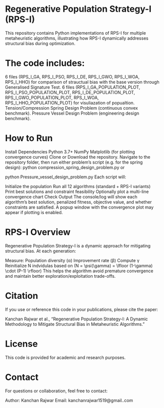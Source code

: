 # Regenerative Population Strategy-I (RPS-I)

This repository contains Python implementations of RPS-I for multiple metaheuristic algorithms, illustrating how RPS-I dynamically addresses structural bias during optimization. 

# The code includes:
6 files (RPS_I_GA, RPS_I_PSO, RPS_I_DE, RPS_I_GWO, RPS_I_WOA, RPS_I_HHO) for comparison of strauctual bias with the base version through Generalised Signature Test.
6 files (RPS_I_GA_POPULATION_PLOT, RPS_I_PSO_POPULATION_PLOT, RPS_I_DE_POPULATION_PLOT, RPS_I_GWO_POPULATION_PLOT, RPS_I_WOA, RPS_I_HHO_POPULATION_PLOT) for visuliazation of popualtion.
Tension/Compression Spring Design Problem (continuous convex benchmark).
Pressure Vessel Design Problem (engineering design benchmark).

# How to Run

Install Dependencies
Python 3.7+
NumPy
Matplotlib (for plotting convergence curves)
Clone or Download the repository.
Navigate to the repository folder, then run either problem’s script (e.g. for the spring design):
python compression_spring_design_problem.py
or

python Pressure_vessel_design_problem.py
Each script will:

Initialize the population
Run all 12 algorithms (standard + RPS-I variants)
Print best solutions and constraint feasibility
Optionally plot a multi-line convergence chart
Check Output
The console/log will show each algorithm’s best solution, penalized fitness, objective value, and whether constraints are satisfied.
A popup window with the convergence plot may appear if plotting is enabled.

# RPS-I Overview

Regenerative Population Strategy-I is a dynamic approach for mitigating structural bias. At each generation:

Measure:
Population diversity (α)
Improvement rate (β)
Compute γ
Reinitialize N indvidulas based on \(N = \psi(\gamma) = \lfloor (1-\gamma) \cdot (P-1) \rfloor\) 
This helps the algorithm avoid premature convergence and maintain better exploration/exploitation trade-offs.

# Citation

If you use or reference this code in your publications, please cite the paper:

Kanchan Rajwar et al., “Regenerative Population Strategy-I: A Dynamic Methodology to Mitigate Structural Bias in Metaheuristic Algorithms.”

# License

This code is provided for academic and research purposes. 

# Contact

For questions or collaboration, feel free to contact:

Author: Kanchan Rajwar
Email: kanchanrajwar1519@gmail..com
